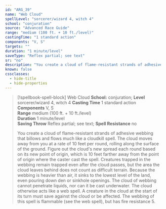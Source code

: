 ```yaml
---
id: "ARG_39"
name: "Web Cloud"
spellLevel: "sorcerer/wizard 4, witch 4"
school: "conjuration"
source: "Advanced Race Guide"
range: "medium (100 ft. + 10 ft./level)"
castingTime: "1 standard action"
components: "V, S"
targets: ""
duration: "1 minute/level"
saveType: "Reflex partial; see text"
sr: "no"
description: "You create a cloud of flame-resistant strands of adhesive webbing that billows and flows much like a cloudkill spell. The cloud moves away from you at a rate of 10 feet per round, rolling along the surface of the ground.  Figure out the cloud's new spread each round based on its new point of origin, which is 10 feet farther away from the point of origin where the caster cast the spell. Creatures trapped in the webbing remain trapped even after the cloud passes, but the area the cloud leaves behind does not count as difficult terrain.  Because the webbing is heavier than air, it sinks to the lowest level of the land, even pouring down den or sinkhole openings. The cloud of webbing cannot penetrate liquids, nor can it be cast underwater.  The cloud otherwise acts like a web spell. A creature in the cloud at the start of its turn must save against the cloud or be affected. The webbing of this spell is flammable (see the web spell), but has fire resistance 5."
known: false
cssclasses:
  - hide-title
  - hide-properties
---
```


> [!spellbook-spell-block] Web Cloud
> **School:** conjuration; **Level** sorcerer/wizard 4, witch 4
> **Casting Time** 1 standard action  
> **Components** V, S  
> **Range** medium (100 ft. + 10 ft./level)  
> **Duration** 1 minute/level  
> **Saving Throw** Reflex partial; see text; **Spell Resistance** no
> 
> You create a cloud of flame-resistant strands of adhesive webbing that billows and flows much like a cloudkill spell. The cloud moves away from you at a rate of 10 feet per round, rolling along the surface of the ground.  Figure out the cloud's new spread each round based on its new point of origin, which is 10 feet farther away from the point of origin where the caster cast the spell. Creatures trapped in the webbing remain trapped even after the cloud passes, but the area the cloud leaves behind does not count as difficult terrain.  Because the webbing is heavier than air, it sinks to the lowest level of the land, even pouring down den or sinkhole openings. The cloud of webbing cannot penetrate liquids, nor can it be cast underwater.  The cloud otherwise acts like a web spell. A creature in the cloud at the start of its turn must save against the cloud or be affected. The webbing of this spell is flammable (see the web spell), but has fire resistance 5.